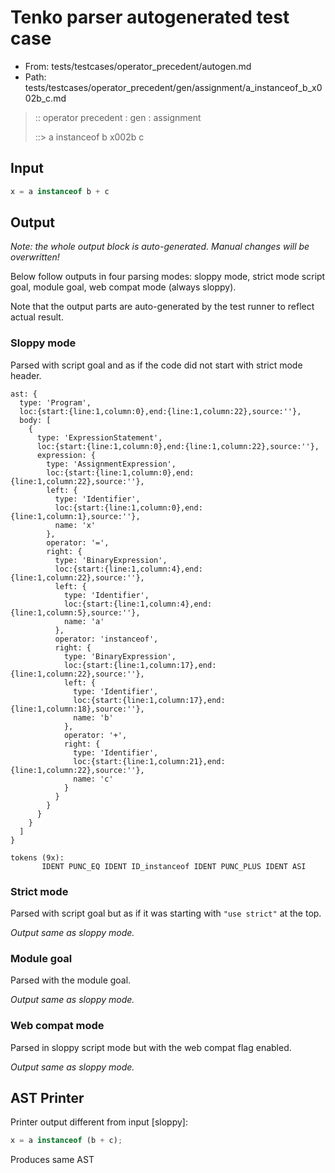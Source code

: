 # Tenko parser autogenerated test case

- From: tests/testcases/operator_precedent/autogen.md
- Path: tests/testcases/operator_precedent/gen/assignment/a_instanceof_b_x002b_c.md

> :: operator precedent : gen : assignment
>
> ::> a instanceof b x002b c

## Input


`````js
x = a instanceof b + c
`````

## Output

_Note: the whole output block is auto-generated. Manual changes will be overwritten!_

Below follow outputs in four parsing modes: sloppy mode, strict mode script goal, module goal, web compat mode (always sloppy).

Note that the output parts are auto-generated by the test runner to reflect actual result.

### Sloppy mode

Parsed with script goal and as if the code did not start with strict mode header.

`````
ast: {
  type: 'Program',
  loc:{start:{line:1,column:0},end:{line:1,column:22},source:''},
  body: [
    {
      type: 'ExpressionStatement',
      loc:{start:{line:1,column:0},end:{line:1,column:22},source:''},
      expression: {
        type: 'AssignmentExpression',
        loc:{start:{line:1,column:0},end:{line:1,column:22},source:''},
        left: {
          type: 'Identifier',
          loc:{start:{line:1,column:0},end:{line:1,column:1},source:''},
          name: 'x'
        },
        operator: '=',
        right: {
          type: 'BinaryExpression',
          loc:{start:{line:1,column:4},end:{line:1,column:22},source:''},
          left: {
            type: 'Identifier',
            loc:{start:{line:1,column:4},end:{line:1,column:5},source:''},
            name: 'a'
          },
          operator: 'instanceof',
          right: {
            type: 'BinaryExpression',
            loc:{start:{line:1,column:17},end:{line:1,column:22},source:''},
            left: {
              type: 'Identifier',
              loc:{start:{line:1,column:17},end:{line:1,column:18},source:''},
              name: 'b'
            },
            operator: '+',
            right: {
              type: 'Identifier',
              loc:{start:{line:1,column:21},end:{line:1,column:22},source:''},
              name: 'c'
            }
          }
        }
      }
    }
  ]
}

tokens (9x):
       IDENT PUNC_EQ IDENT ID_instanceof IDENT PUNC_PLUS IDENT ASI
`````

### Strict mode

Parsed with script goal but as if it was starting with `"use strict"` at the top.

_Output same as sloppy mode._

### Module goal

Parsed with the module goal.

_Output same as sloppy mode._

### Web compat mode

Parsed in sloppy script mode but with the web compat flag enabled.

_Output same as sloppy mode._

## AST Printer

Printer output different from input [sloppy]:

````js
x = a instanceof (b + c);
````

Produces same AST
